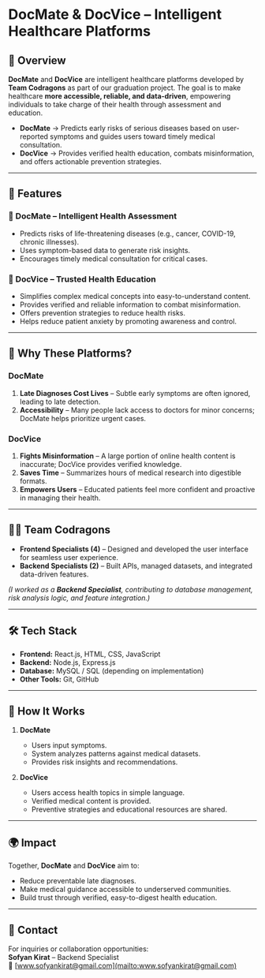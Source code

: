 # DocMate & DocVice – Intelligent Healthcare Platforms  

## 📌 Overview  
**DocMate** and **DocVice** are intelligent healthcare platforms developed by **Team Codragons** as part of our graduation project. The goal is to make healthcare **more accessible, reliable, and data-driven**, empowering individuals to take charge of their health through assessment and education.  

- **DocMate** → Predicts early risks of serious diseases based on user-reported symptoms and guides users toward timely medical consultation.  
- **DocVice** → Provides verified health education, combats misinformation, and offers actionable prevention strategies.  

---

## 🚀 Features  

### 🔹 DocMate – Intelligent Health Assessment  
- Predicts risks of life-threatening diseases (e.g., cancer, COVID-19, chronic illnesses).  
- Uses symptom-based data to generate risk insights.  
- Encourages timely medical consultation for critical cases.  

### 🔹 DocVice – Trusted Health Education  
- Simplifies complex medical concepts into easy-to-understand content.  
- Provides verified and reliable information to combat misinformation.  
- Offers prevention strategies to reduce health risks.  
- Helps reduce patient anxiety by promoting awareness and control.  

---

## 🎯 Why These Platforms?  

### DocMate  
1. **Late Diagnoses Cost Lives** – Subtle early symptoms are often ignored, leading to late detection.  
2. **Accessibility** – Many people lack access to doctors for minor concerns; DocMate helps prioritize urgent cases.  

### DocVice  
1. **Fights Misinformation** – A large portion of online health content is inaccurate; DocVice provides verified knowledge.  
2. **Saves Time** – Summarizes hours of medical research into digestible formats.  
3. **Empowers Users** – Educated patients feel more confident and proactive in managing their health.  

---

## 👨‍💻 Team Codragons  

- **Frontend Specialists (4)** – Designed and developed the user interface for seamless user experience.  
- **Backend Specialists (2)** – Built APIs, managed datasets, and integrated data-driven features.  

*(I worked as a **Backend Specialist**, contributing to database management, risk analysis logic, and feature integration.)*  

---

## 🛠️ Tech Stack  
- **Frontend:** React.js, HTML, CSS, JavaScript  
- **Backend:** Node.js, Express.js  
- **Database:** MySQL / SQL (depending on implementation)  
- **Other Tools:** Git, GitHub  

---

## 📖 How It Works  

1. **DocMate**  
   - Users input symptoms.  
   - System analyzes patterns against medical datasets.  
   - Provides risk insights and recommendations.  

2. **DocVice**  
   - Users access health topics in simple language.  
   - Verified medical content is provided.  
   - Preventive strategies and educational resources are shared.  

---

## 🌍 Impact  
Together, **DocMate** and **DocVice** aim to:  
- Reduce preventable late diagnoses.  
- Make medical guidance accessible to underserved communities.  
- Build trust through verified, easy-to-digest health education.  

---

## 📩 Contact  
For inquiries or collaboration opportunities:  
**Sofyan Kirat** – Backend Specialist  
📧 [www.sofyankirat@gmail.com](mailto:www.sofyankirat@gmail.com)  
